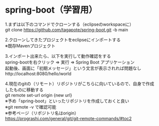 # spring-boot（学習用）
1.まずは以下のコマンドでクローンする（eclipseのworkspaceに）  
git clone https://github.com/tagapote/spring-boot.git -b main

2.クローンしてきたプロジェクトをeclipseにインポートする  
※既存Mavenプロジェクト  
  
3.インポート出来たら、以下を実行して動作確認をする  
spring-bootを右クリック ⇒ 実行 ⇒ Spring Boot アプリケーション  
起動後、画面に「初期メッセージ」という文言が表示されれば問題なし  
http://localhost:8080/hello/world  
  
4.現在のgitの（リモート）リポジトリがこちらに向いているので、自身で作成したものに移動する  
git remote set-url origin {new url}  
※予め「spring-boot」といったリポジトリを作成しておくと良い  
※git remote -v で確認可能  
※参考ページ（リポジトリ名はorigin）  
https://prograshi.com/general/git/git-remote-commands/#toc2



